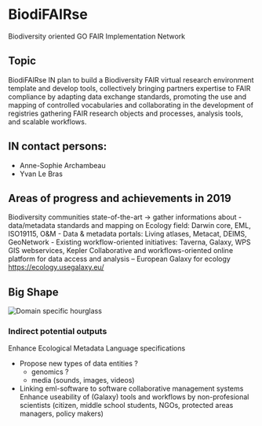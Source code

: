 # BiodiFAIRse
Biodiversity oriented GO FAIR Implementation Network

## Topic
BiodiFAIRse IN plan to build a Biodiversity FAIR virtual research environment template and develop tools, collectively bringing partners expertise to FAIR compliance by adapting data exchange standards, promoting the use and mapping of controlled vocabularies and collaborating in the development of registries gathering FAIR research objects and processes, analysis tools, and scalable workflows.

## IN contact persons: 
- Anne-Sophie Archambeau
- Yvan Le Bras

## Areas of progress and achievements in 2019
Biodiversity communities state-of-the-art -> gather informations about
	- data/metadata standards and mapping on Ecology field: Darwin core, EML, ISO19115, O&M
	- Data & metadata portals: Living atlases, Metacat, DEIMS, GeoNetwork
	- Existing workflow-oriented initiatives: Taverna, Galaxy, WPS GIS webservices, Kepler
Collaborative and workflows-oriented online platform for data access and analysis – European Galaxy for ecology https://ecology.usegalaxy.eu/

## Big Shape
![Domain specific hourglass](https://github.com/go-fair-ins/GO-FAIR-BiodiFAIRse/edit/master/BiodiFAIRse_hourglass.png "proposition of a biodiversity oriented domain hourglass")



### Indirect potential outputs
Enhance Ecological Metadata Language specifications
- Propose new types of data entities ?
  - genomics ?
  - media (sounds, images, videos)
- Linking eml-software to software collaborative management systems
Enhance useability of (Galaxy) tools and workflows by non-profesional scientists (citizen, middle school students, NGOs, protected areas managers, policy makers)


